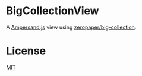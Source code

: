 # BigCollectionView

A [Ampersand.js](ampersandjs.com) view using [zeropaper/big-collection](githb.com/zeropaper/big-collection).


# License

[MIT](LICENSE)